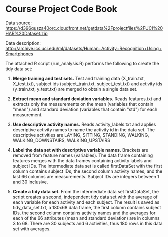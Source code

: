 Course Project Code Book
=========================

Data source: https://d396qusza40orc.cloudfront.net/getdata%2Fprojectfiles%2FUCI%20HAR%20Dataset.zip

Data description: http://archive.ics.uci.edu/ml/datasets/Human+Activity+Recognition+Using+Smartphones

The attached R script (run_analysis.R) performs the following to create the tidy data set:

1. **Merge training and test sets.** Test and training data (X_train.txt, X_test.txt), subject ids (subject_train.txt, subject_test.txt) and activity ids (y_train.txt, y_test.txt) are merged to obtain a single data set.

2. **Extract mean and standard deviation variables.** Reads features.txt and extracts only the measurements on the mean (variables that contain "mean") and standard deviation (variables that contain "std") for each measurement.

3. **Use descriptive activity names.** Reads activity_labels.txt and applies descriptive activity names to name the activity id in the data set. The descriptive activities are LAYING, SITTING, STANDING, WALKING, WALKING_DOWNSTAIRS, WALKING_UPSTAIRS

4. **Label the data set with descriptive variable names.** Brackets are removed from feature names (variables). The data frame containing features merges with the data frames containing activity labels and subject IDs. The intermediate data set is called firstDataSet with the first column contains subject IDs, the second column activity names, and the last 66 columns are measurements. Subject IDs are integers between 1 and 30 inclusive.

5. **Create a tidy data set.** From the intermediate data set firstDataSet, the script creates a second, independent tidy data set with the average of each variable for each activity and each subject. The result is saved as tidy_data_set.txt, a 180x68 data frame, the first column contains subject IDs, the second column contains activity names and the averages for each of the 66 attributes (mean and standard deviation) are in columns 3 to 68. There are 30 subjects and 6 activities, thus 180 rows in this data set with averages.
